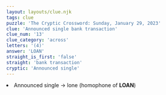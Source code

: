 ```yaml
---
layout: layouts/clue.njk
tags: clue
puzzle: 'The Cryptic Crossword: Sunday, January 29, 2023'
clue: 'Announced single bank transaction'
clue_num: '13'
clue_category: 'across'
letters: '(4)'
answer: 'LOAN'
straight_is_first: 'false'
straight: 'bank transaction'
cryptic: 'Announced single'
---
```

<li>Announced single → lone (homophone of <b>LOAN</b>)</li>